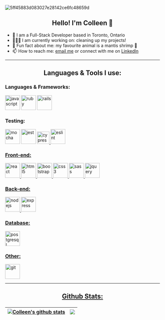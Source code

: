 ![5ff45883d083027e28142ce6fc48659d](https://user-images.githubusercontent.com/101281021/186520223-33b8ba04-4802-4775-abcf-4d9125e26da6.gif)


<h2 align="center"> Hello! I'm Colleen 👋</h2>


- 🍁 I am a Full-Stack Developer based in Toronto, Ontario 
- 👩🏻‍💻 I am currently working on: cleaning up my projects!
- 🤗 Fun fact about me: my favourite animal is a mantis shrimp 🦐 
- 📫 How to reach me: [email me](mailto:colleenellengarvey@gmail.com) or connect with me on [LinkedIn](https://www.linkedin.com/in/cogarvey/)  



  
---
 
 <h2 align="center"> Languages & Tools I use:
  
  <h3>Languages & Frameworks:</h3>
 <p>
    <img alt="javascript" height="48px" src="https://cdn.jsdelivr.net/gh/devicons/devicon/icons/javascript/javascript-plain.svg" />
    <img alt="ruby" height="48px" src="https://cdn.jsdelivr.net/gh/devicons/devicon/icons/ruby/ruby-original-wordmark.svg" />
    <img alt="rails" height="48px" src="https://cdn.jsdelivr.net/gh/devicons/devicon/icons/rails/rails-plain-wordmark.svg" /> 
  </p>
  <h3>Testing:</h3>
  <p>
    <img alt="mocha" height="48px" src="https://cdn.jsdelivr.net/gh/devicons/devicon/icons/mocha/mocha-plain.svg" />
    <img alt="jest" height="48px" src="https://cdn.jsdelivr.net/gh/devicons/devicon/icons/jest/jest-plain.svg" />
    <a href="https://www.cypress.io" target="_blank" rel="noreferrer"> <img src="https://raw.githubusercontent.com/simple-icons/simple-icons/6e46ec1fc23b60c8fd0d2f2ff46db82e16dbd75f/icons/cypress.svg" alt="cypress" width="40" height="40"/> 
    <img alt="eslint" height="48px" src="https://cdn.jsdelivr.net/gh/devicons/devicon/icons/eslint/eslint-original-wordmark.svg" />
 </p>
  <h3>Front-end:</h3>
  <p>
   <img alt="react" height="48px" src="https://cdn.jsdelivr.net/gh/devicons/devicon/icons/react/react-original-wordmark.svg" />
    <img alt="html5" height="48px" src="https://cdn.jsdelivr.net/gh/devicons/devicon/icons/html5/html5-original-wordmark.svg" />
    <img alt="bootstrap" height="48px" src="https://cdn.jsdelivr.net/gh/devicons/devicon/icons/bootstrap/bootstrap-plain-wordmark.svg" />
    <img alt="css3" height="48px" src="https://cdn.jsdelivr.net/gh/devicons/devicon/icons/css3/css3-original-wordmark.svg" />
    <img alt="sass" height="48px" src="https://cdn.jsdelivr.net/gh/devicons/devicon/icons/sass/sass-original.svg" />
    <img alt="jquery" height="48px" src="https://cdn.jsdelivr.net/gh/devicons/devicon/icons/jquery/jquery-original-wordmark.svg" />
  </p>
  <h3>Back-end:</h3>
  <p>
    <img alt="nodejs" height="48px" src="https://cdn.jsdelivr.net/gh/devicons/devicon/icons/nodejs/nodejs-original-wordmark.svg" />
    <img alt="express" height="48px" src="https://cdn.jsdelivr.net/gh/devicons/devicon/icons/express/express-original-wordmark.svg" />
</p>
  <h3>Database:</h3>
  <p>
    <img alt="postgresql" height="48px" src="https://cdn.jsdelivr.net/gh/devicons/devicon/icons/postgresql/postgresql-original-wordmark.svg" />
</p>
  <h3>Other:</h3>
  <p>
    <img alt="git" height="48px" src="https://cdn.jsdelivr.net/gh/devicons/devicon/icons/git/git-original-wordmark.svg" />
</p>
 </h2>
 
 ---
 
 
  <h2 align="center"> Github Stats:
<h3>
 </h3>

| <a href="https://github.com/cogarvey/github-readme-stats"><img align="center" src="https://github-readme-stats.vercel.app/api?username=cogarvey&show_icons=true&theme=jolly&hide_border=true" alt="Colleen's github stats" /></a> | <a href="https://github.com/cogarvey/github-readme-stats"><img align="center" src="https://github-readme-stats.vercel.app/api/top-langs/?username=cogarvey&layout=compact&langs_count=8&theme=jolly&hide_border=true" /></a> |
| ---------------------------------------------------------------------------------------------------------------------------------------------------------------------------------------------------------------------------------------- | ------------------------------------------------------------------------------------------------------------------------------------------------------------------------------------------------------------------------------------ |

</h2>
